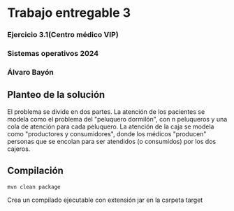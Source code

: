 # Trabajo entregable 3
### Ejercicio 3.1(Centro médico VIP)
### Sistemas operativos 2024
### Álvaro Bayón


## Planteo de la solución
El problema se divide en dos partes. La atención de los pacientes se modela como el problema
del "peluquero dormilón", con n peluqueros y una cola de atención para cada peluquero.
La atención de la caja se modela como "productores y consumidores", donde los médicos "producen"
personas que se encolan para ser atendidos (o consumidos) por los dos cajeros.


## Compilación
```bash
mvn clean package
```
Crea un compilado ejecutable con extensión jar en la carpeta target

